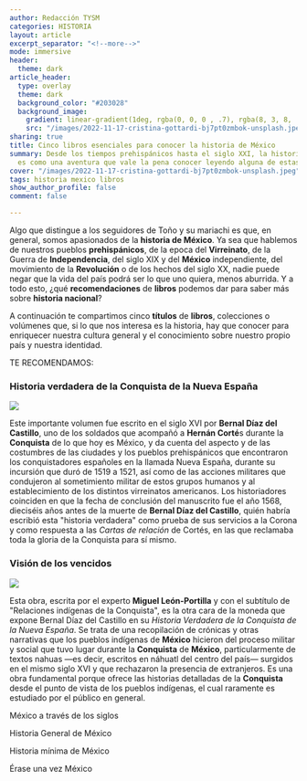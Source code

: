 ```yaml
---
author: Redacción TYSM
categories: HISTORIA
layout: article
excerpt_separator: "<!--more-->"
mode: immersive
header:
  theme: dark
article_header:
  type: overlay
  theme: dark
  background_color: "#203028"
  background_image:
    gradient: linear-gradient(1deg, rgba(0, 0, 0 , .7), rgba(8, 3, 8, .9))
    src: "/images/2022-11-17-cristina-gottardi-bj7pt0zmbok-unsplash.jpeg"
sharing: true
title: Cinco libros esenciales para conocer la historia de México
summary: Desde los tiempos prehispánicos hasta el siglo XXI, la historia de México
  es como una aventura que vale la pena conocer leyendo alguna de estas recomendaciones…
cover: "/images/2022-11-17-cristina-gottardi-bj7pt0zmbok-unsplash.jpeg"
tags: historia mexico libros
show_author_profile: false
comment: false

---
```

Algo que distingue a los seguidores de Toño y su mariachi es que, en general, somos apasionados de la **historia de México**. Ya sea que hablemos de nuestros pueblos **prehispánicos**, de la epoca del **Virreinato**, de la Guerra de **Independencia**, del siglo XIX y del **México** independiente, del movimiento de la **Revolución** o de los hechos del siglo XX, nadie puede negar que la vida del país podrá ser lo que uno quiera, menos aburrida. Y a todo esto, ¿qué **recomendaciones** de **libros** podemos dar para saber más sobre **historia nacional**?

A continuación te compartimos cinco **títulos** de **libros**, colecciones o volúmenes que, si lo que nos interesa es la historia, hay que conocer para enriquecer nuestra cultura general y el conocimiento sobre nuestro propio país y nuestra identidad.

TE RECOMENDAMOS:

### Historia verdadera de la Conquista de la Nueva España

![](https://upload.wikimedia.org/wikipedia/commons/thumb/2/2b/Historia_verdadera_conquista_Nueva_Espa%C3%B1a_portada.jpg/712px-Historia_verdadera_conquista_Nueva_Espa%C3%B1a_portada.jpg)

Este importante volumen fue escrito en el siglo XVI por **Bernal Díaz del Castillo**, uno de los soldados que acompañó a **Hernán Corté**s durante la **Conquista** de lo que hoy es México, y da cuenta del aspecto y de las costumbres de las ciudades y los pueblos prehispánicos que encontraron los conquistadores españoles en la llamada Nueva España, durante su incursión que duró de 1519 a 1521, así como de las acciones militares que condujeron al sometimiento militar de estos grupos humanos y al establecimiento de los distintos virreinatos americanos. Los historiadores coinciden en que la fecha de conclusión del manuscrito fue el año 1568, dieciséis años antes de la muerte de **Bernal Díaz del Castillo**, quién habría escribió esta "historia verdadera" como prueba de sus servicios a la Corona y como respuesta a las _Cartas de relación_ de Cortés, en las que reclamaba toda la gloria de la Conquista para sí mismo.

### Visión de los vencidos

![](https://upload.wikimedia.org/wikipedia/commons/thumb/b/b2/Visi%C3%B3n_de_los_vencidos_1ra_ed.png/750px-Visi%C3%B3n_de_los_vencidos_1ra_ed.png)

Esta obra, escrita por el experto **Miguel León-Portilla** y con el subtítulo de "Relaciones indígenas de la Conquista", es la otra cara de la moneda que expone Bernal Díaz del Castillo en su _Historia Verdadera de la Conquista de la Nueva España_. Se trata de una recopilación de crónicas y otras narrativas que los pueblos indígenas de **México** hicieron del proceso militar y social que tuvo lugar durante la **Conquista** de **México**, particularmente de textos nahuas —es decir, escritos en náhuatl del centro del país— surgidos en el mismo siglo XVI y que rechazaron la presencia de extranjeros. Es una obra fundamental porque ofrece las historias detalladas de la **Conquista** desde el punto de vista de los pueblos indígenas, el cual raramente es estudiado por el público en general.

México a través de los siglos

Historia General de México

Historia mínima de México

Érase una vez México